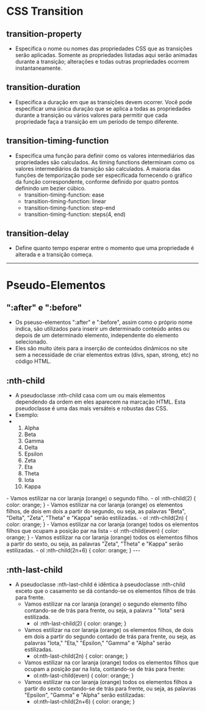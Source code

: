 # CSS Transition

## transition-property 
* Especifica o nome ou nomes das propriedades CSS que as transições serão aplicadas. Somente as propriedades listadas aqui serão animadas durante a transição; alterações e todas outras propriedades ocorrem instantaneamente.

## transition-duration
* Especifica a duração em que as transições devem ocorrer. Você pode especificar uma única duração que se aplica a todas as propriedades durante a transição ou vários valores para permitir que cada propriedade faça a transição em um período de tempo diferente.

## transition-timing-function
* Especifica uma função para definir como os valores intermediários das propriedades são calculados. As timing functions determinam como os valores intermediários da transição são calculados. A maioria das funções de temporização pode ser especificada fornecendo o gráfico da função correspondente, conforme definido por quatro pontos definindo um bezier cúbico.
  - transition-timing-function: ease
  - transition-timing-function: linear
  - transition-timing-function: step-end
  - transition-timing-function: steps(4, end)
  
## transition-delay
* Define quanto tempo esperar entre o momento que uma propriedade é alterada e a transição começa.
---

# Pseudo-Elementos

## ":after" e ":before"
* Os pseuso-elementos ":after" e ":before", assim como o próprio nome indica, são utilizados para inserir um determinado conteúdo antes ou depois de um determinado elemento, independente do elemento selecionado.
* Eles são muito úteis para a inserção de conteúdos dinâmicos no site sem a necessidade de criar elementos extras (divs, span, strong, etc) no código HTML.

## :nth-child
* A pseudoclasse :nth-child casa com um ou mais elementos dependendo da ordem em eles aparecem na marcação HTML. Esta pseudoclasse é uma das mais versáteis e robustas das CSS.
* Exemplo:
* <ol>
    <li>Alpha</li>
    <li>Beta</li>
    <li>Gamma</li>
    <li>Delta</li>
    <li>Epsilon</li>
    <li>Zeta</li>
    <li>Eta</li>
    <li>Theta</li>
    <li>Iota</li>
    <li>Kappa</li>
</ol>
  - Vamos estilizar na cor laranja (orange) o segundo filho.
    - ol :nth-child(2) { color: orange; }
  - Vamos estilizar na cor laranja (orange) os elementos filhos, de dois em dois a partir do segundo, ou seja, as palavras "Beta", "Delta", "Zeta", "Theta" e "Kappa" serão estilizadas.
    - ol :nth-child(2n) { color: orange; }
  - Vamos estilizar na cor laranja (orange) todos os elementos filhos que ocupam a posição par na lista
    - ol :nth-child(even) { color: orange; } 
  - Vamos estilizar na cor laranja (orange) todos os elementos filhos a partir do sexto, ou seja, as palavras "Zeta", "Theta" e "Kappa" serão estilizadas.
    - ol :nth-child(2n+6) { color: orange; }
---

## :nth-last-child    
* A pseudoclasse :nth-last-child é idêntica à pseudoclasse :nth-child exceto que o casamento se dá contando-se os elementos filhos de trás para frente.
  - Vamos estilizar na cor laranja (orange) o segundo elemento filho contando-se de trás para frente, ou seja, a palavra " "Iota" será estilizada.
    - ol :nth-last-child(2) { color: orange; }
  - Vamos estilizar na cor laranja (orange) os elementos filhos, de dois em dois a partir do segundo contado de trás para frente, ou seja, as palavras "Iota," "Eta," "Epsilon," "Gamma" e "Alpha" serão estilizadas.
    - ol:nth-last-child(2n) { color: orange; }
  - Vamos estilizar na cor laranja (orange) todos os elementos filhos que ocupam a posição par na lista, contando-se de trás para frente:
    - ol:nth-last-child(even) { color: orange; }
  - Vamos estilizar na cor laranja (orange) todos os elementos filhos a partir do sexto contando-se de trás para frente, ou seja, as palavras "Epsilon", "Gamma" e "Alpha" serão estilizadas:
    - ol:nth-last-child(2n+6) { color: orange; }

  


